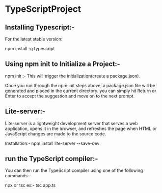# TypeScriptProject

Installing Typescript:-
-----------------------------
For the latest stable version:

npm install -g typescript


Using npm init to Initialize a Project:-
-----------------------------------------
npm init :- This will trigger the initialization(create a package.json).

Once you run through the npm init steps above, a package.json file will be generated and placed in the current directory.
you can simply hit Return or Enter to accept the suggestion and move on to the next prompt.


Lite-server:-
------------------
Lite-server is a lightweight development server that serves a web application, opens it in the browser, 
and refreshes the page when HTML or JavaScript changes are made to the source code.

Installation:-
npm install lite-server --save-dev

run the TypeScript compiler:-
--------------------------------
You can then run the TypeScript compiler using one of the following commands:-

npx or tsc
ex:- tsc app.ts